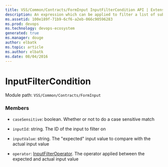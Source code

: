 ```yaml
---
title: VSS/Common/Contracts/FormInput InputFilterCondition API | Extensions for Visual Studio Team Services
description: An expression which can be applied to filter a list of subscription inputs
ms.assetid: 100e189f-71b9-6cf6-a2eb-066c90596283
ms.prod: devops
ms.technology: devops-ecosystem
generated: true
ms.manager: douge
author: elbatk
ms.topic: article
ms.author: elbatk
ms.date: 08/04/2016
---
```


# InputFilterCondition

Module path: `VSS/Common/Contracts/FormInput`


### Members

* `caseSensitive`: boolean. Whether or not to do a case sensitive match

* `inputId`: string. The ID of the input to filter on

* `inputValue`: string. The &quot;expected&quot; input value to compare with the actual input value

* `operator`: [InputFilterOperator](../../../../VSS/Common/Contracts/FormInput/InputFilterOperator.md). The operator applied between the expected and actual input value

